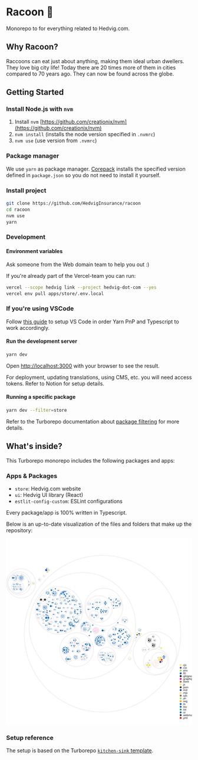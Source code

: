 # Racoon 🦝

Monorepo to for everything related to Hedvig.com.

## Why Racoon?

Raccoons can eat just about anything, making them ideal urban dwellers. They love big city life! Today there are 20 times more of them in cities compared to 70 years ago. They can now be found across the globe.

## Getting Started

### Install Node.js with `nvm`

1. Install `nvm` [https://github.com/creationix/nvm](https://github.com/creationix/nvm)
1. `nvm install` (installs the node version specified in `.nvmrc`)
1. `nvm use` (use version from `.nvmrc`)

### Package manager

We use `yarn` as package manager. [Corepack](https://github.com/nodejs/corepack) installs the specified version defined in `package.json` so you do not need to install it yourself.

### Install project

```sh
git clone https://github.com/HedvigInsurance/racoon
cd racoon
nvm use
yarn
```

### Development

#### Environment variables

Ask someone from the Web domain team to help you out :)

If you're already part of the Vercel-team you can run:

```sh
vercel --scope hedvig link --project hedvig-dot-com --yes
vercel env pull apps/store/.env.local
```

### If you're using VSCode

Follow [this guide](https://yarnpkg.com/getting-started/editor-sdks#vscode) to setup VS Code in order Yarn PnP and Typescript to work accordingly.

#### Run the development server

```sh
yarn dev
```

Open [http://localhost:3000](http://localhost:3000) with your browser to see the result.

For deployment, updating translations, using CMS, etc. you will need access tokens. Refer to Notion for setup details.

#### Running a specific package

```sh
yarn dev --filter=store
```

Refer to the Turborepo documentation about [package filtering](https://turborepo.org/docs/core-concepts/filtering) for more details.

## What's inside?

This Turborepo monorepo includes the following packages and apps:

### Apps & Packages

- `store`: Hedvig.com website
- `ui`: Hedvig UI library (React)
- `estlit-config-custom`: ESLint configurations

Every package/app is 100% written in Typescript.

Below is an up-to-date visualization of the files and folders that make up the repository:

![Repo visualization diagram](https://github.com/hedviginsurance/racoon/blob/assets/repo-diagram.svg)

### Setup reference

The setup is based on the Turborepo [`kitchen-sink` template](https://github.com/vercel/turborepo/tree/main/examples/kitchen-sink).
